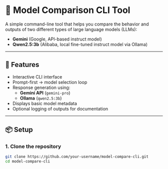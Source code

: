 # 🤖 Model Comparison CLI Tool

A simple command-line tool that helps you compare the behavior and outputs of two different types of large language models (LLMs):

- **Gemini** (Google, API-based instruct model)
- **Qwen2.5:3b** (Alibaba, local fine-tuned instruct model via Ollama)

---

## 🚀 Features

- Interactive CLI interface
- Prompt-first → model selection loop
- Response generation using:
  - **Gemini API** (`gemini-pro`)
  - **Ollama** (`qwen2.5:3b`)
- Displays basic model metadata
- Optional logging of outputs for documentation

---

## 📦 Setup

### 1. Clone the repository

```bash
git clone https://github.com/your-username/model-compare-cli.git
cd model-compare-cli
```
